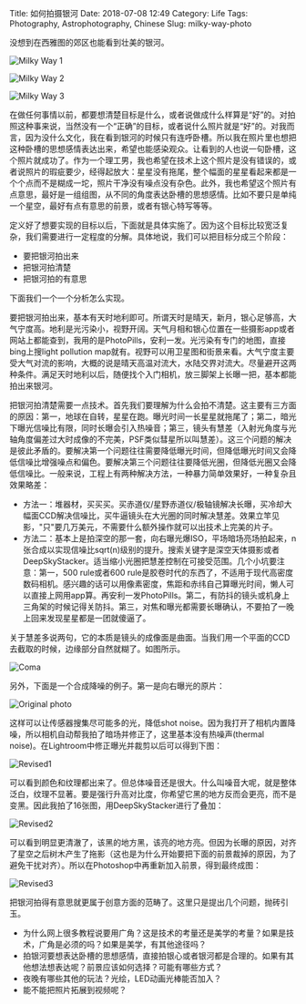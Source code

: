 Title: 如何拍摄银河 
Date: 2018-07-08 12:49
Category: Life
Tags: Photography, Astrophotography, Chinese
Slug: milky-way-photo

没想到在西雅图的郊区也能看到壮美的银河。

![Milky Way 1](/images/milky-way-1.jpg)

![Milky Way 2](/images/milky-way-2.jpg)

![Milky Way 3](/images/milky-way-3.jpg)

在做任何事情以前，都要想清楚目标是什么，或者说做成什么样算是“好”的。对拍照这种事来说，当然没有一个“正确”的目标，或者说什么照片就是“好”的。对我而言，因为没什么文化，我在看到银河的时候只有连呼卧槽。所以我在照片里也想把这种卧槽的思想感情表达出来，希望也能感染观众。让看到的人也说一句卧槽，这个照片就成功了。作为一个理工男，我也希望在技术上这个照片是没有错误的，或者说照片的瑕疵要少，经得起放大：星星没有拖尾，整个幅面的星星看起来都是一个个点而不是糊成一坨，照片干净没有噪点没有杂色。此外，我也希望这个照片有点意思，最好是一组组图，从不同的角度表达卧槽的思想感情。比如不要只是单纯一个星空，最好有点有意思的前景，或者有银心特写等等。

定义好了想要实现的目标以后，下面就是具体实施了。因为这个目标比较宽泛复杂，我们需要进行一定程度的分解。具体地说，我们可以把目标分成三个阶段：

* 要把银河拍出来
* 把银河拍清楚
* 把银河拍的有意思

下面我们一个一个分析怎么实现。

要把银河拍出来，基本有天时地利即可。所谓天时是晴天，新月，银心足够高，大气宁度高。地利是光污染小，视野开阔。天气月相和银心位置在一些摄影app或者网站上都能查到，我用的是PhotoPills，安利一发。光污染有专门的地图，直接bing上搜light pollution map就有。视野可以用卫星图和街景来看。大气宁度主要受大气对流的影响，大概的说是晴天高温对流大，水陆交界对流大。尽量避开这两种条件。满足天时地利以后，随便找个入门相机，放三脚架上长曝一把，基本都能拍出来银河。

把银河拍清楚需要一点技术。首先我们要理解为什么会拍不清楚。这主要有三方面的原因：第一，地球在自转，星星在跑。曝光时间一长星星就拖尾了；第二，暗光下曝光信噪比有限，同时长曝会引入热噪音；第三，镜头有慧差（入射光角度与光轴角度偏差过大时成像的不完美，PSF类似彗星所以叫慧差）。这三个问题的解决是彼此矛盾的。要解决第一个问题往往需要降低曝光时间，但降低曝光时间又会降低信噪比增强噪点和偏色。要解决第三个问题往往要降低光圈，但降低光圈又会降低信噪比。一般来说，工程上有两种解决方法，一种暴力简单效果好，一种复杂且效果略差：

* 方法一：堆器材，买买买。买赤道仪/星野赤道仪/极轴镜解决长曝，买冷却大幅面CCD解决信噪比，买牛逼镜头在大光圈的同时解决慧差。效果立竿见影，"只"要几万美元，不需要什么额外操作就可以出技术上完美的片子。
* 方法二：基本上是拍深空的那一套，向右曝光爆ISO，平场暗场亮场拍起来，n张合成以实现信噪比sqrt(n)级别的提升。搜索关键字是深空天体摄影或者DeepSkyStacker。适当缩小光圈把慧差控制在可接受范围。几个小坑要注意：第一，500 rule或者600 rule是胶卷时代的东西了，不适用于现代高密度数码相机。感兴趣的话可以用像素密度，焦距和赤纬自己算曝光时间，懒人可以直接上网用app算。再安利一发PhotoPills。第二，有防抖的镜头或机身上三角架的时候记得关防抖。第三，对焦和曝光都需要长曝确认，不要拍了一晚上回来发现星星都是一团就傻逼了。

关于慧差多说两句，它的本质是镜头的成像面是曲面。当我们用一个平面的CCD去截取的时候，边缘部分自然就糊了。如图所示。

![Coma](/images/milky-way-4.png)

另外，下面是一个合成降噪的例子。第一是向右曝光的原片：

![Original photo](/images/milky-way-5.jpg)

这样可以让传感器搜集尽可能多的光，降低shot noise。因为我打开了相机内置降噪，所以相机自动帮我拍了暗场并修正了，这里基本没有热噪声(thermal noise)。在Lightroom中修正曝光并裁剪以后可以得到下图：

![Revised1](/images/milky-way-6.jpg)

可以看到颜色和纹理都出来了。但总体噪音还是很大。什么叫噪音大呢，就是整体泛白，纹理不显著。要是强行升高对比度，你希望它黑的地方反而会更亮，而不是变黑。因此我拍了16张图，用DeepSkyStacker进行了叠加：

![Revised2](/images/milky-way-7.jpg)

可以看到明显更清澈了，该黑的地方黑，该亮的地方亮。但因为长曝的原因，对齐了星空之后树木产生了拖影（这也是为什么开始要把下面的前景裁掉的原因，为了避免干扰对齐）。所以在Photoshop中再重新加入前景，得到最终成图：

![Revised3](/images/milky-way-8.jpg)

把银河拍得有意思就更属于创意方面的范畴了。这里只是提出几个问题，抛砖引玉。

* 为什么网上很多教程说要用广角？这是技术的考量还是美学的考量？如果是技术，广角是必须的吗？如果是美学，有其他途径吗？
* 拍银河要想表达卧槽的思想感情，直接拍银心或者银河都是合理的。如果有其他想法想表达呢？前景应该如何选择？可能有哪些方式？
* 夜晚有哪些其他的玩法？光绘，LED动画光棒能否加入？
* 能不能把照片拓展到视频呢？

